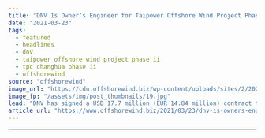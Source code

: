 ```yaml
---
title: "DNV Is Owner’s Engineer for Taipower Offshore Wind Project Phase II"
date: "2021-03-23"
tags: 
  - featured
  - headlines
  - dnv
  - taipower offshore wind project phase ii
  - tpc changhua phase ii
  - offshorewind
source: "offshorewind"
image_url: "https://cdn.offshorewind.biz/wp-content/uploads/sites/2/2021/03/23084004/DNV-Is-Owners-Engineer-for-Taipower-Offshore-Wind-Project-Phase-II.jpg"
image_fp: "/assets/img/post_thumbnails/19.jpg"
lead: "DNV has signed a USD 17.7 million (EUR 14.84 million) contract to be the"
article_url: "https://www.offshorewind.biz/2021/03/23/dnv-is-owners-engineer-for-taipower-offshore-wind-project-phase-ii/"
---
```


---
